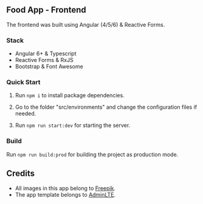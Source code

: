 ## Food App - Frontend

The frontend was built using Angular (4/5/6) & Reactive Forms.

### Stack

- Angular 6+ & Typescript
- Reactive Forms & RxJS
- Bootstrap & Font Awesome

### Quick Start

1. Run `npm i` to install package dependencies.

2. Go to the folder "src/environments" and change the configuration files if needed.

3. Run `npm run start:dev` for starting the server.

### Build

Run `npm run build:prod` for building the project as production mode.

## Credits

- All images in this app belong to [Freepik](https://www.freepik.com/).
- The app template belongs to [AdminLTE](https://adminlte.io/).
